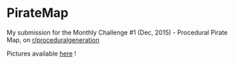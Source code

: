 # PirateMap

My submission for the Monthly Challenge #1 (Dec, 2015) - Procedural Pirate Map, on [r/proceduralgeneration](https://www.reddit.com/r/proceduralgeneration/comments/3vcbb3/monthly_challenge_1_dec_2015_procedural_pirate_map/)

Pictures available [here](http://imgur.com/a/7Qjk1) !
